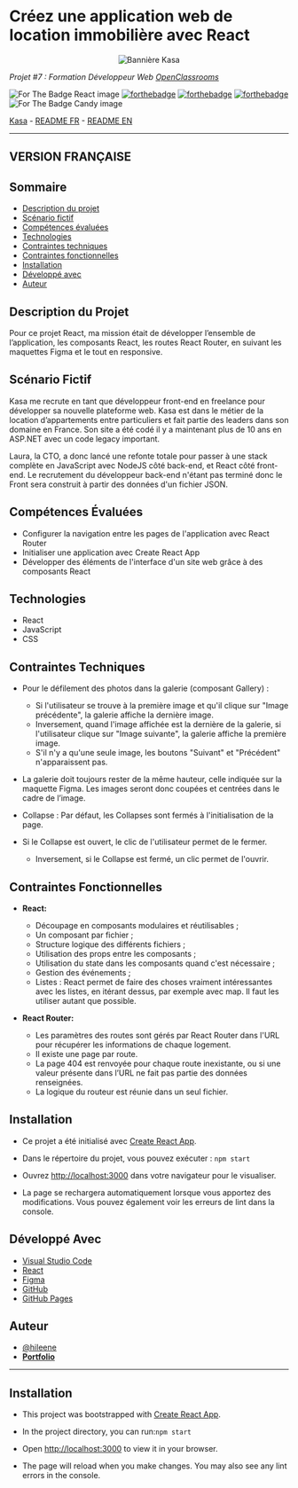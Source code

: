 # Créez une application web de location immobilière avec React

<p align="center">
  <img src="/kasa/src/assets/banner-kasa-readme.png" alt="Bannière Kasa">
</p>

_Projet #7 : Formation Développeur Web [OpenClassrooms](https://openclassrooms.com/fr/paths/717-developpeur-web)_

<img src="/kasa/src/assets/made-with-react.svg" alt="For The Badge React image" /> [![forthebadge](https://forthebadge.com/images/badges/uses-js.svg)](https://forthebadge.com) [![forthebadge](https://forthebadge.com/images/badges/uses-css.svg)](https://forthebadge.com) [![forthebadge](https://forthebadge.com/images/badges/uses-git.svg)](https://forthebadge.com)
<img src="/kasa/src/assets/powered-by-candy.svg" alt="For The Badge Candy image" />

[Kasa](https://hileene.github.io/BehalalAline_P7_Kasa/) - <a href="#version-française">README FR</a> - <a href="#english-version">README EN</a>

---

## VERSION FRANÇAISE

## Sommaire

- [Description du projet](#description-du-projet)
- [Scénario fictif](#scénario-fictif)
- [Compétences évaluées](#compétences-évaluées)
- [Technologies](#technologies)
- [Contraintes techniques](#contraintes-techniques)
- [Contraintes fonctionnelles](#contraintes-fonctionnelles)
- [Installation](#installation)
- [Développé avec](#développé-avec)
- [Auteur](#auteur)

## Description du Projet

Pour ce projet React, ma mission était de développer l’ensemble de l’application, les composants React, les routes React Router, en suivant les maquettes Figma et le tout en responsive.

## Scénario Fictif

Kasa me recrute en tant que développeur front-end en freelance pour développer sa nouvelle plateforme web. Kasa est dans le métier de la location d’appartements entre particuliers et fait partie des leaders dans son domaine en France. Son site a été codé il y a maintenant plus de 10 ans en ASP.NET avec un code legacy important.

Laura, la CTO, a donc lancé une refonte totale pour passer à une stack complète en JavaScript avec
NodeJS côté back-end, et React côté front-end. Le recrutement du développeur back-end n'étant pas terminé donc le Front sera construit à partir des données d'un fichier JSON.

## Compétences Évaluées

- Configurer la navigation entre les pages de l'application avec React Router
- Initialiser une application avec Create React App
- Développer des éléments de l'interface d'un site web grâce à des composants React

## Technologies

- React
- JavaScript
- CSS

## Contraintes Techniques

- Pour le défilement des photos dans la galerie (composant Gallery) :

  - Si l'utilisateur se trouve à la première image et qu'il clique sur "Image précédente", la galerie affiche la dernière image.
  - Inversement, quand l'image affichée est la dernière de la galerie, si l'utilisateur clique sur "Image suivante", la galerie affiche la première image.
  - S'il n'y a qu'une seule image, les boutons "Suivant" et "Précédent" n'apparaissent pas.

- La galerie doit toujours rester de la même hauteur, celle indiquée sur la maquette Figma. Les images seront donc coupées et centrées dans le cadre de l’image.

- Collapse : Par défaut, les Collapses sont fermés à l'initialisation de la page.

- Si le Collapse est ouvert, le clic de l'utilisateur permet de le fermer.

  - Inversement, si le Collapse est fermé, un clic permet de l'ouvrir.

## Contraintes Fonctionnelles

- **React:**

  - Découpage en composants modulaires et réutilisables ;
  - Un composant par fichier ;
  - Structure logique des différents fichiers ;
  - Utilisation des props entre les composants ;
  - Utilisation du state dans les composants quand c'est nécessaire ;
  - Gestion des événements ;
  - Listes : React permet de faire des choses vraiment intéressantes avec les listes, en itérant dessus, par exemple avec map. Il faut les utiliser autant que possible.

- **React Router:**
  - Les paramètres des routes sont gérés par React Router dans l'URL pour récupérer les informations de chaque logement.
  - Il existe une page par route.
  - La page 404 est renvoyée pour chaque route inexistante, ou si une valeur présente dans l’URL ne fait pas partie des données renseignées.
  - La logique du routeur est réunie dans un seul fichier.

## Installation

- Ce projet a été initialisé avec [Create React App](https://github.com/facebook/create-react-app).

- Dans le répertoire du projet, vous pouvez exécuter : `npm start`

- Ouvrez [http://localhost:3000](http://localhost:3000) dans votre navigateur pour le visualiser.

- La page se rechargera automatiquement lorsque vous apportez des modifications. Vous pouvez également voir les erreurs de lint dans la console.

## Développé Avec

- [Visual Studio Code](https://code.visualstudio.com/)
- [React](https://legacy.reactjs.org)
- [Figma](https://www.figma.com/)
- [GitHub](https://github.com/)
- [GitHub Pages](https://pages.github.com/)

## Auteur

- [@hileene](https://www.github.com/Hileene)
- [**Portfolio**](https://portfolio-test.com)

---

## Installation

- This project was bootstrapped with [Create React App](https://github.com/facebook/create-react-app).

- In the project directory, you can run:`npm start`

- Open [http://localhost:3000](http://localhost:3000) to view it in your browser.

- The page will reload when you make changes. You may also see any lint errors in the console.
